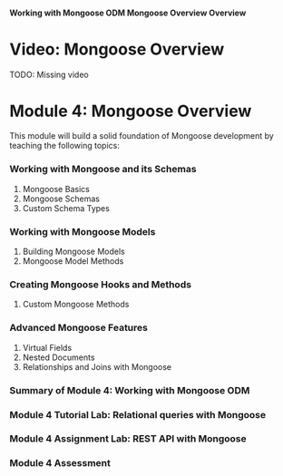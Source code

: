 #### Working with Mongoose ODM   Mongoose Overview   Overview

# Video: Mongoose Overview

TODO: Missing video

# Module 4: Mongoose Overview

This module will build a solid foundation of Mongoose development by teaching the following topics:

### Working with Mongoose and its Schemas
1. Mongoose Basics
2. Mongoose Schemas
3. Custom Schema Types

### Working with Mongoose Models
1. Building Mongoose Models
2. Mongoose Model Methods

### Creating Mongoose Hooks and Methods
1. Custom Mongoose Methods

### Advanced Mongoose Features
1. Virtual Fields
2. Nested Documents
3. Relationships and Joins with Mongoose

### Summary of Module 4: Working with Mongoose ODM
### Module 4 Tutorial Lab: Relational queries with Mongoose
### Module 4 Assignment Lab: REST API with Mongoose
### Module 4 Assessment
